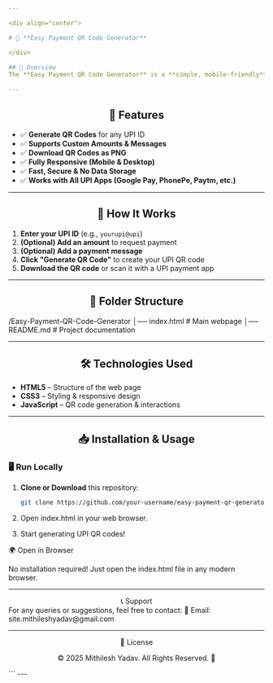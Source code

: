 ```yaml
---

<div align="center">

# 🌿 **Easy Payment QR Code Generator**  

</div>

## 📌 Overview  
The **Easy Payment QR Code Generator** is a **simple, mobile-friendly** web application that allows users to generate **UPI payment QR codes** with ease. Users can enter their **UPI ID**, an optional **amount**, and a **payment message**, and instantly generate a **downloadable QR code** that can be scanned by any UPI-supported payment app.  

---
```


<div align="center">

## 🎨 **Features**  
</div>

- ✅ **Generate QR Codes** for any UPI ID  
- ✅ **Supports Custom Amounts & Messages**  
- ✅ **Download QR Codes as PNG**  
- ✅ **Fully Responsive (Mobile & Desktop)**  
- ✅ **Fast, Secure & No Data Storage**  
- ✅ **Works with All UPI Apps (Google Pay, PhonePe, Paytm, etc.)**  

---

<div align="center">

## 🚀 **How It Works**  
</div>

1. **Enter your UPI ID** (e.g., `yourupi@upi`)  
2. **(Optional) Add an amount** to request payment  
3. **(Optional) Add a payment message**  
4. **Click "Generate QR Code"** to create your UPI QR code  
5. **Download the QR code** or scan it with a UPI payment app  

---

<div align="center">

## 📂 **Folder Structure**  
</div>

/Easy-Payment-QR-Code-Generator │── index.html       # Main webpage │── README.md        # Project documentation

---

<div align="center">

## 🛠️ **Technologies Used**  
</div>

- **HTML5** – Structure of the web page  
- **CSS3** – Styling & responsive design  
- **JavaScript** – QR code generation & interactions  

---

<div align="center">

## 📥 **Installation & Usage**  
</div>

### 🖥️ Run Locally  
1. **Clone or Download** this repository:  
   ```bash
   git clone https://github.com/your-username/easy-payment-qr-generator.git

2. Open index.html in your web browser.


3. Start generating UPI QR codes!



🌍 Open in Browser

No installation required! Just open the index.html file in any modern browser.


---

<div align="center">📞 Support

</div>For any queries or suggestions, feel free to contact:
📧 Email: site.mithileshyadav@gmail.com


---

<div align="center">🔖 License

© 2025 Mithilesh Yadav. All Rights Reserved. 🚀

</div>
```
---
